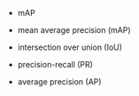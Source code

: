 
* mAP

* mean average precision (mAP) 

* intersection over union (IoU)

* precision-recall (PR)

* average precision (AP)
